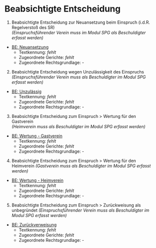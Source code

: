 # Beabsichtigte Entscheidung

1. Beabsichtigte Entscheidung zur Neuansetzung beim Einspruch (i.d.R. Regelverstoß des SR)  
*(Einspruchsführender Verein muss im Modul SPG als Beschuldigter erfasst werden)*  
- [BE: Neuansetzung](BE_Neuansetzung.md)
	- Textkennung: *fehlt*  
	- Zugeordnete Gerichte: *fehlt*  
	- Zugeordnete Rechtsgrundlage: -  
2. Beabsichtigte Entscheidung wegen Unzulässigkeit des Einspruchs  
*(Einspruchsführender Verein muss als Beschuldigter im Modul SPG erfasst werden)*
- [BE: Unzulässig](BE_Unzulaessig.md)  
	- Textkennung: *fehlt*  
	- Zugeordnete Gerichte: *fehlt*  
	- Zugeordnete Rechtsgrundlage: -  
3. Beabsichtigte Entscheidung zum Einspruch \> Wertung für den Gastverein  
*(Heimverein muss als Beschuldigter im Modul SPG erfasst werden)*  
- [BE: Wertung - Gastverein](BE_Wertung_Gastverein.md)
	- Textkennung: *fehlt*  
	- Zugeordnete Gerichte: *fehlt*  
	- Zugeordnete Rechtsgrundlage: -  
4. Beabsichtigte Entscheidung zum Einspruch \> Wertung für den Heimverein
*(Gastverein muss als Beschuldigter im Modul SPG erfasst werden)*  
- [BE: Wertung - Heimverein](BE_Wertung_Heimverein.md)
	- Textkennung: *fehlt*  
	- Zugeordnete Gerichte: *fehlt*  
	- Zugeordnete Rechtsgrundlage: -  
5. Beabsichtigte Entscheidung zum Einspruch \> Zurückweisung als unbegründet
*(Einspruchsführender Verein muss als Beschuldigter im Modul SPG
erfasst werden)*  
- [BE: Zurückverweisung](BE_Zurueckweisung.md)
	- Textkennung: *fehlt*  
	- Zugeordnete Gerichte: *fehlt*  
	- Zugeordnete Rechtsgrundlage: -  
  
